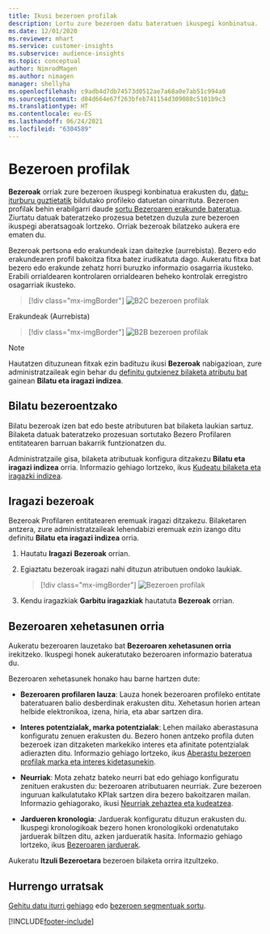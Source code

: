```yaml
---
title: Ikusi bezeroen profilak
description: Lortu zure bezeroen datu bateratuen ikuspegi konbinatua.
ms.date: 12/01/2020
ms.reviewer: mhart
ms.service: customer-insights
ms.subservice: audience-insights
ms.topic: conceptual
author: NimrodMagen
ms.author: nimagen
manager: shellyha
ms.openlocfilehash: c9adb4d7db74573d0512ae7a68a0e7ab51c994a0
ms.sourcegitcommit: d84d664e67f263bfeb741154d309088c5101b9c3
ms.translationtype: HT
ms.contentlocale: eu-ES
ms.lasthandoff: 06/24/2021
ms.locfileid: "6304589"
---
```

# <a name="customer-profiles"></a>Bezeroen profilak

**Bezeroak** orriak zure bezeroen ikuspegi konbinatua erakusten du, [datu-iturburu guztietatik](data-sources.md) bildutako profileko datuetan oinarrituta. Bezeroen profilak behin erabilgarri daude [sortu Bezeroaren erakunde bateratua](data-unification.md). Ziurtatu datuak bateratzeko prozesua betetzen duzula zure bezeroen ikuspegi aberatsagoak lortzeko. Orriak bezeroak bilatzeko aukera ere ematen du.

Bezeroak pertsona edo erakundeak izan daitezke (aurrebista). Bezero edo erakundearen profil bakoitza fitxa batez irudikatuta dago. Aukeratu fitxa bat bezero edo erakunde zehatz horri buruzko informazio osagarria ikusteko. Erabili orrialdearen kontrolaren orrialdearen beheko kontrolak erregistro osagarriak ikusteko.

> [!div class="mx-imgBorder"] 
> ![B2C bezeroen profilak](media/profiles-customers.png "B2C bezeroen profilak")

Erakundeak (Aurrebista)
> [!div class="mx-imgBorder"] 
> ![B2B bezeroen profilak](media/profile-customers-b2b.png "B2B bezeroen profilak")

> [!NOTE]
> Hautatzen dituzunean fitxak ezin badituzu ikusi **Bezeroak** nabigazioan, zure administratzaileak egin behar du [definitu gutxienez bilaketa atributu bat](search-filter-index.md) gainean **Bilatu eta iragazi indizea**.

## <a name="search-for-customers"></a>Bilatu bezeroentzako

Bilatu bezeroak izen bat edo beste atributuren bat bilaketa laukian sartuz. Bilaketa datuak bateratzeko prozesuan sortutako Bezero Profilaren entitatearen barruan bakarrik funtzionatzen du.

Administratzaile gisa, bilaketa atributuak konfigura ditzakezu **Bilatu eta iragazi indizea** orria. Informazio gehiago lortzeko, ikus [Kudeatu bilaketa eta iragazki indizea](search-filter-index.md).

## <a name="filter-customers"></a>Iragazi bezeroak

Bezeroak Profilaren entitatearen eremuak iragazi ditzakezu. Bilaketaren antzera, zure administratzaileak lehendabizi eremuak ezin izango ditu definitu **Bilatu eta iragazi indizea** orria.

1. Hautatu **Iragazi** **Bezeroak** orrian.

2. Egiaztatu bezeroak iragazi nahi dituzun atributuen ondoko laukiak.

   > [!div class="mx-imgBorder"] 
   > ![Bezeroen profilak](media/profiles-customers3.png "Bezeroen profilak")

3. Kendu iragazkiak **Garbitu iragazkiak** hautatuta **Bezeroak** orrian.

##  <a name="customer-details-page"></a>Bezeroaren xehetasunen orria

Aukeratu bezeroaren lauzetako bat **Bezeroaren xehetasunen orria** irekitzeko. Ikuspegi honek aukeratutako bezeroaren informazio bateratua du.

Bezeroaren xehetasunek honako hau barne hartzen dute:

-   **Bezeroaren profilaren lauza**: Lauza honek bezeroaren profileko entitate bateratuaren balio desberdinak erakusten ditu. Xehetasun horien artean helbide elektronikoa, izena, hiria, eta abar sartzen dira. 

-   **Interes potentzialak, marka potentzialak**: Lehen mailako aberastasuna konfiguratu zenuen erakusten du. Bezero honen antzeko profila duten bezeroek izan ditzaketen markekiko interes eta afinitate potentzialak adierazten ditu. Informazio gehiago lortzeko, ikus [Aberastu bezeroen profilak marka eta interes kidetasunekin](enrichment-microsoft.md).

-   **Neurriak**: Mota zehatz bateko neurri bat edo gehiago konfiguratu zenituen erakusten du: bezeroaren atributuaren neurriak. Zure bezeroen inguruan kalkulatutako KPIak sartzen dira bezero bakoitzaren mailan. Informazio gehiagorako, ikusi [Neurriak zehaztea eta kudeatzea](measures.md).

-   **Jardueren kronologia**: Jarduerak konfiguratu dituzun erakusten du. Ikuspegi kronologikoak bezero honen kronologikoki ordenatutako jarduerak biltzen ditu, azken jardueratik hasita. Informazio gehiago lortzeko, ikus [Bezeroaren jarduerak](activities.md).

Aukeratu **Itzuli Bezeroetara** bezeroen bilaketa orrira itzultzeko.

## <a name="next-steps"></a>Hurrengo urratsak

[Gehitu datu iturri gehiago](data-sources.md) edo [bezeroen segmentuak sortu](segments.md).


[!INCLUDE[footer-include](../includes/footer-banner.md)]
